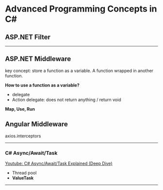 # Advanced Programming Concepts in C#

## ASP.NET Filter 

---

## ASP.NET Middleware 
key concept: store a function as a variable. A function wrapped in another function.

**How to use a function as a variable?**
- delegate
- Action delegate: does not return anything / return void

**Map, Use, Run**

## Angular Middleware 
axios.interceptors



---

### C# Async/Await/Task
[Youtube: C# Async/Await/Task Explained (Deep Dive)](https://www.youtube.com/watch?v=il9gl8MH17s)

- Thread pool
- **ValueTask**
---

###  